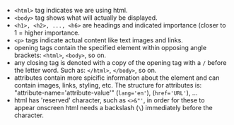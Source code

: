 - `<html>` tag indicates we are using html.
- `<body>` tag shows what will actually be displayed.
- `<h1>, <h2>, ..., <h6>` are headings and indicated importance (closer to 1 = higher importance.
- `<p>` tags indicate actual content like text images and links.
- opening tags contain the specified element within opposing angle brackets: `<html>`, `<body>`, so on.
- any closing tag is denoted with a copy of the opening tag with a `/` before the letter word. Such as: `</html>`, `</body>`, so on.
- attributes contain more spicific information about the element and can contain images, links, styling, etc. The structure for attributes is: "attribute-name='attribute-value'" (`lang='en'`), (`href='URL'`), ...
- html has 'reserved' character, such as `<>&"'`, in order for these to appear onscreen html needs a backslash (`\`) immediately before the character.